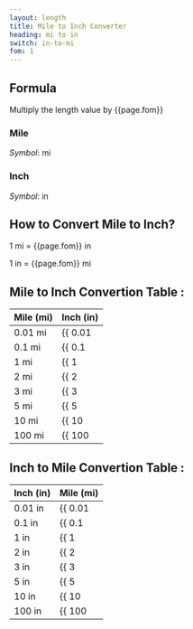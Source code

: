 ```yaml
---
layout: length
title: Mile to Inch Converter
heading: mi to in
switch: in-to-mi
fom: 1
---
```


## Formula
Multiply the length value by {{page.fom}}

### Mile
*Symbol*: mi

### Inch
*Symbol*: in

## How to Convert Mile to Inch?
1 mi = {{page.fom}} in

1 in = {{page.fom}} mi

## Mile to Inch Convertion Table :

| Mile (mi) | Inch (in) |
| ---- | ---- |
| 0.01 mi | {{ 0.01 | times: page.fom | round: 5 }} in |
| 0.1 mi | {{ 0.1 | times: page.fom | round: 5 }} in |
| 1 mi | {{ 1 | times: page.fom | round: 5 }} in |
| 2 mi | {{ 2 | times: page.fom | round: 5 }} in |
| 3 mi | {{ 3 | times: page.fom | round: 5 }} in |
| 5 mi | {{ 5 | times: page.fom | round: 5 }} in |
| 10 mi | {{ 10 | times: page.fom | round: 5 }} in |
| 100 mi | {{ 100 | times: page.fom | round: 5 }} in |

## Inch to Mile Convertion Table :

| Inch (in) | Mile (mi) |
| ---- | ---- |
| 0.01 in | {{ 0.01 | divided_by: page.fom | round: 5 }} mi |
| 0.1 in | {{ 0.1 | divided_by: page.fom | round: 5 }} mi |
| 1 in | {{ 1 | divided_by: page.fom | round: 5 }} mi |
| 2 in | {{ 2 | divided_by: page.fom | round: 5 }} mi |
| 3 in | {{ 3 | divided_by: page.fom | round: 5 }} mi |
| 5 in | {{ 5 | divided_by: page.fom | round: 5 }} mi |
| 10 in | {{ 10 | divided_by: page.fom | round: 5 }} mi |
| 100 in | {{ 100 | divided_by: page.fom | round: 5 }} mi |

<script>
selectInput[9].selected = true
selectOutput[4].selected = true
</script>

